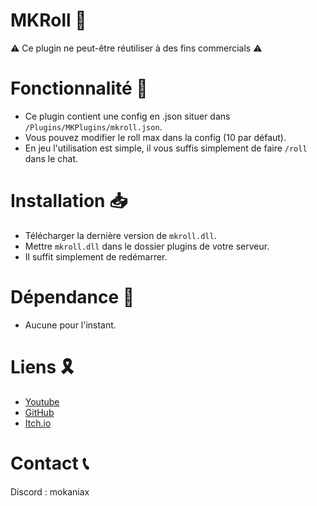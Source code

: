# MKRoll 🎲
⚠ Ce plugin ne peut-être réutiliser à des fins commercials ⚠
# Fonctionnalité 🧰
- Ce plugin contient une config en .json situer dans `/Plugins/MKPlugins/mkroll.json`.
- Vous pouvez modifier le roll max dans la config (10 par défaut).
- En jeu l'utilisation est simple, il vous suffis simplement de faire `/roll` dans le chat.
# Installation 📥
- Télécharger la dernière version de `mkroll.dll`.
- Mettre `mkroll.dll` dans le dossier plugins de votre serveur.
- Il suffit simplement de redémarrer.
# Dépendance 📜
- Aucune pour l'instant.
# Liens 🎗
- [Youtube](https://www.youtube.com/@mokaniax/videos)
- [GitHub](https://github.com/MokaNiax)
- [Itch.io](https://mokaniax.itch.io)
# Contact 📞
Discord : mokaniax
